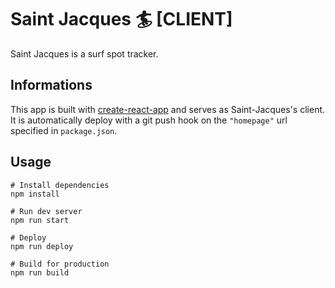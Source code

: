 # Saint Jacques 🏄 [CLIENT]

Saint Jacques is a surf spot tracker.

## Informations

This app is built with [create-react-app](https://github.com/facebook/create-react-app) and serves as Saint-Jacques's client. It is automatically deploy with a git push hook on the `"homepage"` url specified in `package.json`.

## Usage

```
# Install dependencies
npm install

# Run dev server
npm run start

# Deploy
npm run deploy

# Build for production
npm run build
```
